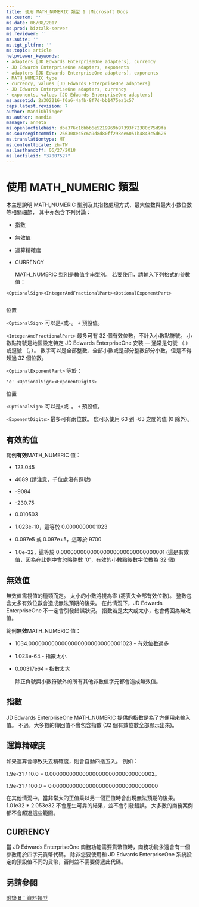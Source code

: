 ```yaml
---
title: 使用 MATH_NUMERIC 類型 1 |Microsoft Docs
ms.custom: ''
ms.date: 06/08/2017
ms.prod: biztalk-server
ms.reviewer: ''
ms.suite: ''
ms.tgt_pltfrm: ''
ms.topic: article
helpviewer_keywords:
- adapters [JD Edwards EnterpriseOne adapters], currency
- JD Edwards EnterpriseOne adapters, exponents
- adapters [JD Edwards EnterpriseOne adapters], exponents
- MATH_NUMERIC type
- currency, values [JD Edwards EnterpriseOne adapters]
- JD Edwards EnterpriseOne adapters, currency
- exponents, values [JD Edwards EnterpriseOne adapters]
ms.assetid: 2a302216-f0a6-4afb-8f7d-bb1475ea1c57
caps.latest.revision: 7
author: MandiOhlinger
ms.author: mandia
manager: anneta
ms.openlocfilehash: dba376c1bbbb6e5219969b97393f72380c75d9fa
ms.sourcegitcommit: 266308ec5c6a9d8d80ff298ee6051b4843c5d626
ms.translationtype: MT
ms.contentlocale: zh-TW
ms.lasthandoff: 06/27/2018
ms.locfileid: "37007527"
---
```

# <a name="using-the-mathnumeric-type"></a>使用 MATH_NUMERIC 類型
本主題說明 MATH_NUMERIC 型別及其指數處理方式、最大位數與最大小數位數等相關細節， 其中亦包含下列討論：  
  
- 指數  
  
- 無效值  
  
- 運算精確度  
  
- CURRENCY  
  
  MATH_NUMERIC 型別是數值字串型別。 若要使用，請輸入下列格式的參數值：  
  
```  
<OptionalSign><IntegerAndFractionalPart><OptionalExponentPart>  
  
```  
  
 位置  
  
 `<OptionalSign>` 可以是`+`或`-`。 `+` 預設值。  
  
 `<IntegerAndFractionalPart>` 最多可有 32 個有效位數，不計入小數點符號。 小數點符號是地區設定特定 JD Edwards EnterpriseOne 安裝 — 通常是句號 （.） 或逗號 （，）。 數字可以是全部整數、全部小數或是部分整數部分小數，但是不得超過 32 個位數。  
  
 `<OptionalExponentPart>` 等於：  
  
```  
'e' <OptionalSign><ExponentDigits>  
```  
  
 位置  
  
 `<OptionalSign>` 可以是`+`或`-`。 `+` 預設值。  
  
 `<ExponentDigits>` 最多可有兩位數。 您可以使用 63 到 -63 之間的值 (0 除外)。  
  
## <a name="valid-values"></a>有效的值  
 範例**有效**MATH_NUMERIC 值：  
  
-   123.045  
  
-   4089 (請注意，千位處沒有逗號)  
  
-   -9084  
  
-   -230.75  
  
-   0.010503  
  
-   1.023e-10，這等於 0.0000000001023  
  
-   0.097e5 或 0.097e+5，這等於 9700  
  
-   1.0e-32，這等於 0.00000000000000000000000000000001 (這是有效值，因為在此例中會忽略整數 '0'，有效的小數點後數字位數為 32 個)  
  
## <a name="invalid-values"></a>無效值  
 無效值需視值的種類而定。 太小的小數將視為零 (將喪失全部有效位數)。 整數包含太多有效位數會造成無法預期的後果。 在此情況下，JD Edwards EnterpriseOne 不一定會引發錯誤狀況。 指數若是太大或太小，也會傳回為無效值。  
  
 範例**無效**MATH_NUMERIC 值：  
  
- 1034.00000000000000000000000000001023 - 有效位數過多  
  
- 1.023e-64 - 指數太小  
  
- 0.00317e64 - 指數太大  
  
  除正負號與小數符號外的所有其他非數值字元都會造成無效值。  
  
## <a name="exponents"></a>指數  
 JD Edwards EnterpriseOne MATH_NUMERIC 提供的指數是為了方便用來輸入值。 不過，大多數的傳回值不會包含指數 (32 個有效位數全部顯示出來)。  
  
## <a name="precision-for-operations"></a>運算精確度  
 如果運算會導致失去精確度，則會自動四捨五入。 例如：  
  
 1.9e-31 / 10.0 = 0.00000000000000000000000000000002。  
  
 1.9e-31 / 100.0 = 0.00000000000000000000000000000000  
  
 在其他情況中，當非常大的正值乘以另一個正值時會出現無法預期的後果。 1.01e32 * 2.053e32 不會產生可靠的結果，並不會引發錯誤。 大多數的商務案例都不會超過這些範圍。  
  
## <a name="currency"></a>CURRENCY  
 當 JD Edwards EnterpriseOne 商務功能需要貨幣值時，商務功能永遠會有一個參數用於四字元貨幣代碼。 除非您要使用和 JD Edwards EnterpriseOne 系統設定的預設值不同的貨幣，否則並不需要傳遞此代碼。  
  
## <a name="see-also"></a>另請參閱  
 [附錄 B：資料類型](../core/appendix-b-data-types.md)
